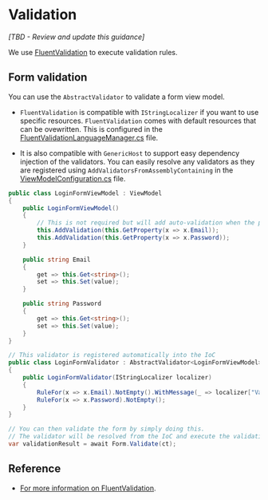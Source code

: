 # Validation
_[TBD - Review and update this guidance]_

We use [FluentValidation](https://www.nuget.org/packages/FluentValidation/) to execute validation rules.

## Form validation

You can use the `AbstractValidator` to validate a form view model.

- `FluentValidation` is compatible with `IStringLocalizer` if you want to use specific resources. `FluentValidation` comes with default resources that can be ovewritten. This is configured in the [FluentValidationLanguageManager.cs](../src/app/ApplicationTemplate.Shared/Configuration/FluentValidationLanguageManager.cs) file.

- It is also compatible with `GenericHost` to support easy dependency injection of the validators. You can easily resolve any validators as they are registered using `AddValidatorsFromAssemblyContaining` in the [ViewModelConfiguration.cs](../src/app/ApplicationTemplate.Shared/Configuration/ViewModelConfiguration.cs) file.

```csharp
public class LoginFormViewModel : ViewModel
{
    public LoginFormViewModel()
    {
        // This is not required but will add auto-validation when the properties change.
        this.AddValidation(this.GetProperty(x => x.Email));
        this.AddValidation(this.GetProperty(x => x.Password));
    }

    public string Email
    {
        get => this.Get<string>();
        set => this.Set(value);
    }

    public string Password
    {
        get => this.Get<string>();
        set => this.Set(value);
    }
}

// This validator is registered automatically into the IoC
public class LoginFormValidator : AbstractValidator<LoginFormViewModel>
{
    public LoginFormValidator(IStringLocalizer localizer)
    {
        RuleFor(x => x.Email).NotEmpty().WithMessage(_ => localizer["ValidationNotEmpty_Email"]).EmailAddress();
        RuleFor(x => x.Password).NotEmpty();
    }
}

// You can then validate the form by simply doing this.
// The validator will be resolved from the IoC and execute the validation on the view model.
var validationResult = await Form.Validate(ct);
```

## Reference

- [For more information on FluentValidation](https://fluentvalidation.net/).